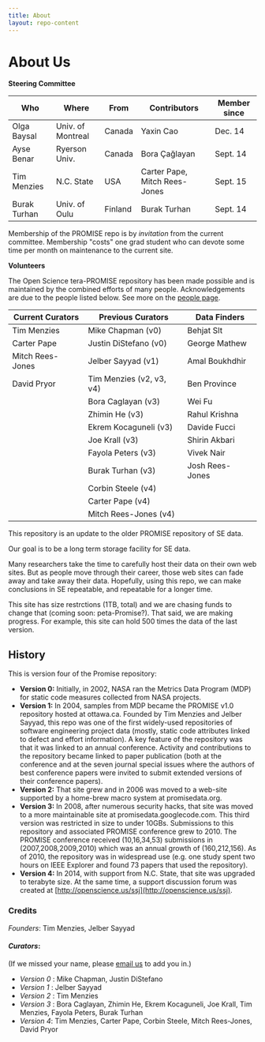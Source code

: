 ```yaml
---
title: About
layout: repo-content
---
```


# About Us

**Steering Committee**

Who         |Where            |From     |Contributors                 |Member since
------------|-----------------|---------|-----------------------------|---------------
Olga Baysal |Univ. of Montreal| Canada  |Yaxin Cao                    |Dec. 14
Ayse Benar  |Ryerson Univ.    | Canada  |Bora Çağlayan                |Sept. 14
Tim Menzies |N.C. State       | USA     |Carter Pape, Mitch Rees-Jones|Sept. 15
Burak Turhan|Univ. of Oulu    | Finland |Burak Turhan                 |Sept. 14

Membership of the PROMISE repo is by _invitation_ from the current committee.
Membership "costs" one grad student who can devote some time per month on maintenance to the current site.

**Volunteers**

The Open Science tera-PROMISE repository has been made possible and is maintained by the combined efforts of many people. Acknowledgements are due to the people listed below. See more on the [people page](/repo/people).

Current Curators | Previous Curators        |   Data Finders
-----------------|--------------------------|------------------
Tim Menzies      | Mike Chapman (v0)        | Behjat Slt
Carter Pape      | Justin DiStefano (v0)    | George Mathew
Mitch Rees-Jones | Jelber Sayyad (v1)       | Amal Boukhdhir
David Pryor      | Tim Menzies (v2, v3, v4) | Ben Province
                 | Bora Caglayan (v3)       | Wei Fu
                 | Zhimin He (v3)           | Rahul Krishna
                 | Ekrem Kocaguneli (v3)    | Davide Fucci
                 | Joe Krall (v3)           | Shirin Akbari
                 | Fayola Peters (v3)       | Vivek Nair
                 | Burak Turhan (v3)        | Josh Rees-Jones
                 | Corbin Steele (v4)       |
                 | Carter Pape (v4)         |
                 | Mitch Rees-Jones (v4)    |

This repository is an update to the older PROMISE repository of SE data.

Our goal is to be a long term storage facility for SE data.

Many researchers take the time to carefully host their data on their own web sites. But as people move through their career, those web sites can fade away and take away their data. Hopefully, using this repo, we can make conclusions in SE repeatable, and repeatable for a longer time.

This site has size restrctions (1TB, total) and we are chasing funds to change that (coming soon: peta-Promise?). That said, we are making progress. For example, this site can hold 500 times the data of the last version.

## History

This is version four of the Promise repository:

 * **Version 0:** Initially, in 2002, NASA ran the Metrics Data Program (MDP) for static code measures collected from NASA projects.
 * **Version 1:** In 2004, samples from MDP became the PROMISE v1.0 repository hosted at ottawa.ca. Founded by Tim Menzies and Jelber Sayyad, this repo was one of the first widely-used repositories of software engineering project data (mostly, static code attributes linked to defect and effort information). A key feature of the repository was that it was linked to an annual conference. Activity and contributions to the repository became linked to paper publication (both at the conference and at the seven journal special issues where the authors of best conference papers were invited to submit extended versions of their conference papers).
 * **Version 2:** That site grew and in 2006 was moved to a web-site supported by a home-brew macro system at promisedata.org.
 * **Version 3:** In 2008, after numerous security hacks, that site was moved to a more maintainable site at promisedata.googlecode.com. This third version was restricted in size to under 10GBs. Submissions to this repository and associated PROMISE conference grew to 2010. The PROMISE conference received (10,16,34,53) submissions in (2007,2008,2009,2010) which was an annual growth of (160,212,156). As of 2010, the repository was in widespread use (e.g. one study spent two hours on IEEE Explorer and found 73 papers that used the repository).
 * **Version 4:** In 2014, with support from N.C. State, that site was upgraded to terabyte size. At the same time, a support discussion forum was created at [http://openscience.us/ssj](http://openscience.us/ssj).

### Credits

_Founders_: Tim Menzies, Jelber Sayyad

#### _Curators_:

(If we missed your name, please [email us](mailto:openscience.content@gmail.com) to add you in.)

+ _Version 0_ : Mike Chapman, Justin DiStefano
+ _Version 1_ : Jelber Sayyad
+ _Version 2_ : Tim Menzies
+ _Version 3_ : Bora Caglayan, Zhimin He, Ekrem Kocaguneli, Joe Krall, Tim Menzies, Fayola Peters, Burak Turhan
+ _Version 4_: Tim Menzies, Carter Pape, Corbin Steele, Mitch Rees-Jones, David Pryor

